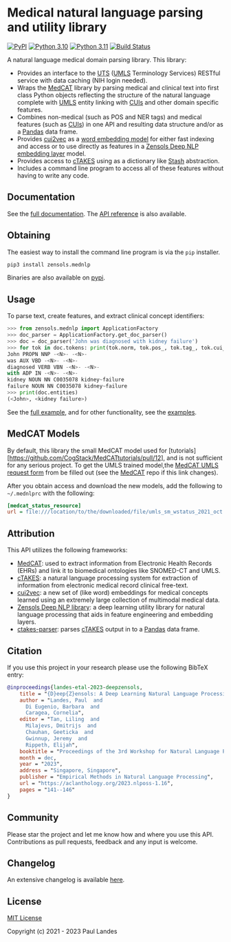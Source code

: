 # Medical natural language parsing and utility library

[![PyPI][pypi-badge]][pypi-link]
[![Python 3.10][python310-badge]][python310-link]
[![Python 3.11][python311-badge]][python311-link]
[![Build Status][build-badge]][build-link]

A natural language medical domain parsing library.  This library:

- Provides an interface to the [UTS] ([UMLS] Terminology Services) RESTful
  service with data caching (NIH login needed).
- Wraps the [MedCAT] library by parsing medical and clinical text into first
  class Python objects reflecting the structure of the natural language
  complete with [UMLS] entity linking with [CUIs] and other domain specific
  features.
- Combines non-medical (such as POS and NER tags) and medical features (such as
  [CUIs]) in one API and resulting data structure and/or as a [Pandas] data
  frame.
- Provides [cui2vec] as a [word embedding model] for either fast indexing and
  access or to use directly as features in a [Zensols Deep NLP embedding layer]
  model.
- Provides access to [cTAKES] using as a dictionary like [Stash] abstraction.
- Includes a command line program to access all of these features without
  having to write any code.


## Documentation

See the [full documentation](https://plandes.github.io/mednlp/index.html).
The [API reference](https://plandes.github.io/mednlp/api.html) is also
available.


## Obtaining

The easiest way to install the command line program is via the `pip` installer.
```bash
pip3 install zensols.mednlp
```

Binaries are also available on [pypi].


## Usage

To parse text, create features, and extract clinical concept identifiers:
```python
>>> from zensols.mednlp import ApplicationFactory
>>> doc_parser = ApplicationFactory.get_doc_parser()
>>> doc = doc_parser('John was diagnosed with kidney failure')
>>> for tok in doc.tokens: print(tok.norm, tok.pos_, tok.tag_, tok.cui_, tok.detected_name_)
John PROPN NNP -<N>- -<N>-
was AUX VBD -<N>- -<N>-
diagnosed VERB VBN -<N>- -<N>-
with ADP IN -<N>- -<N>-
kidney NOUN NN C0035078 kidney~failure
failure NOUN NN C0035078 kidney~failure
>>> print(doc.entities)
(<John>, <kidney failure>)
```
See the [full example](example/features/simple.py), and for other
functionality, see the [examples](example).


## MedCAT Models

By default, this library the small MedCAT model used for
[tutorials][https://github.com/CogStack/MedCATtutorials/pull/12], and is not
sufficient for any serious project.  To get the UMLS trained model,the [MedCAT
UMLS request form] from be filled out (see the [MedCAT] repo if this link
changes).

After you obtain access and download the new models, add the following to
`~/.mednlprc` with the following:

```ini
[medcat_status_resource]
url = file:///location/to/the/downloaded/file/umls_sm_wstatus_2021_oct.zip'
```


## Attribution

This API utilizes the following frameworks:

* [MedCAT]: used to extract information from Electronic Health Records (EHRs)
  and link it to biomedical ontologies like SNOMED-CT and UMLS.
* [cTAKES]: a natural language processing system for extraction of information
  from electronic medical record clinical free-text.
* [cui2vec]: a new set of (like word) embeddings for medical concepts learned
  using an extremely large collection of multimodal medical data.
* [Zensols Deep NLP library]: a deep learning utility library for natural
  language processing that aids in feature engineering and embedding layers.
* [ctakes-parser]: parses [cTAKES] output in to a [Pandas] data frame.


## Citation

If you use this project in your research please use the following BibTeX entry:

```bibtex
@inproceedings{landes-etal-2023-deepzensols,
    title = "{D}eep{Z}ensols: A Deep Learning Natural Language Processing Framework for Experimentation and Reproducibility",
    author = "Landes, Paul  and
      Di Eugenio, Barbara  and
      Caragea, Cornelia",
    editor = "Tan, Liling  and
      Milajevs, Dmitrijs  and
      Chauhan, Geeticka  and
      Gwinnup, Jeremy  and
      Rippeth, Elijah",
    booktitle = "Proceedings of the 3rd Workshop for Natural Language Processing Open Source Software (NLP-OSS 2023)",
    month = dec,
    year = "2023",
    address = "Singapore, Singapore",
    publisher = "Empirical Methods in Natural Language Processing",
    url = "https://aclanthology.org/2023.nlposs-1.16",
    pages = "141--146"
}
```


## Community

Please star the project and let me know how and where you use this API.
Contributions as pull requests, feedback and any input is welcome.


## Changelog

An extensive changelog is available [here](CHANGELOG.md).


## License

[MIT License](LICENSE.md)

Copyright (c) 2021 - 2023 Paul Landes


<!-- links -->
[pypi]: https://pypi.org/project/zensols.mednlp/
[pypi-link]: https://pypi.python.org/pypi/zensols.mednlp
[pypi-badge]: https://img.shields.io/pypi/v/zensols.mednlp.svg
[python310-badge]: https://img.shields.io/badge/python-3.10-blue.svg
[python310-link]: https://www.python.org/downloads/release/python-3100
[python311-badge]: https://img.shields.io/badge/python-3.11-blue.svg
[python311-link]: https://www.python.org/downloads/release/python-3110
[build-badge]: https://github.com/plandes/mednlp/workflows/CI/badge.svg
[build-link]: https://github.com/plandes/mednlp/actions

[MedCAT]: https://github.com/CogStack/MedCAT
[MedCAT UMLS request form]: https://uts.nlm.nih.gov/uts/login?service=https:%2F%2Fmedcat.rosalind.kcl.ac.uk%2Fauth-callback

[Pandas]: https://pandas.pydata.org
[ctakes-parser]: https://pypi.org/project/ctakes-parser

[UTS]: https://uts.nlm.nih.gov/uts/
[UMLS]: https://www.nlm.nih.gov/research/umls/
[CUIs]: https://www.nlm.nih.gov/research/umls/new_users/online_learning/Meta_005.html
[cui2vec]: https://arxiv.org/abs/1804.01486
[cTAKES]: https://ctakes.apache.org
[word embedding model]: https://plandes.github.io/deepnlp/api/zensols.deepnlp.embed.html#zensols.deepnlp.embed.domain.WordEmbedModel
[Zensols NLP parsing API]: https://plandes.github.io/nlparse/doc/feature-doc.html
[Zensols Deep NLP library]: https://github.com/plandes/deepnlp
[Zensols Deep NLP embedding layer]: https://plandes.github.io/deepnlp/api/zensols.deepnlp.layer.html#zensols.deepnlp.layer.embed.EmbeddingNetworkModule
[Stash]: https://plandes.github.io/util/api/zensols.persist.html#zensols.persist.domain.Stash
